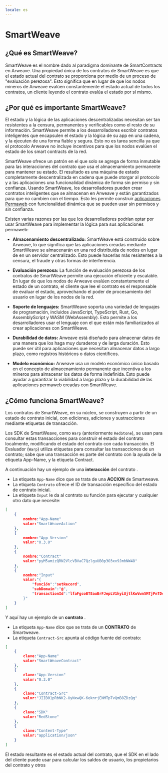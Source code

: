 ```yaml
---
locale: es
---
```

# SmartWeave

## ¿Qué es SmartWeave?

SmartWeave es el nombre dado al paradigma dominante de SmartContracts en Arweave. Una propiedad única de los contratos de SmartWeave es que el estado actual del contrato se proporciona por medio de un proceso de "evaluación perezosa". Esto significa que en lugar de que los nodos mineros de Arweave evalúen constantemente el estado actual de todos los contratos, un cliente leyendo el contrato evalúa el estado por sí mismo.

## ¿Por qué es importante SmartWeave?

El estado y la lógica de las aplicaciones descentralizadas necesitan ser tan resistentes a la censura, permanentes y verificables como el resto de su información. SmartWeave permite a los desarrolladores escribir contratos inteligentes que encapsulen el estado y la lógica de su app en una cadena, y la ejecuten de una forma fiable y segura. Esto no es tarea sencilla ya que el protocolo Arweave no incluye incentivos para que los nodos evalúen el estado de los smart contracts de la red.

SmartWeave ofrece un patrón en el que solo se agrega de forma inmutable para las interacciones del contrato que usa el almacenamiento permanente para mantener su estado. El resultado es una máquina de estado completamente descentralizada en cadena que puede otorgar al protocolo y a las aplicaciones una funcionalidad dinámica de forma sin permiso y sin confianza. Usando SmartWeave, los desarrolladores pueden crear contratos inteligentes que se almacenan en Arweave y están garantizados para que no cambien con el tiempo. Esto les permite construir [aplicaciones Permaweb](/conceptos/permaweb-apps) con funcionalidad dinámica que se pueden usar sin permisos y sin confianza.

Existen varias razones por las que los desarrolladores podrían optar por usar SmartWeave para implementar la lógica para sus aplicaciones permaweb:

- **Almacenamiento descentralizado:** SmartWeave está construido sobre Arweave, lo que significa que las aplicaciones creadas mediante SmartWeave se almacenarán en una red distribuida de nodos en lugar de en un servidor centralizado. Esto puede hacerlas más resistentes a la censura, el fraude y otras formas de interferencia.

- **Evaluación perezosa:** La función de evaluación perezosa de los contratos de SmartWeave permite una ejecución eficiente y escalable. En lugar de que los nodos de Arweave evalúen constantemente el estado de un contrato, el cliente que lee el contrato es el responsable de evaluar el estado, aprovechando el poder de procesamiento del usuario en lugar de los nodos de la red.

- **Soporte de lenguajes:** SmartWeave soporta una variedad de lenguajes de programación, incluidos JavaScript, TypeScript, Rust, Go, AssemblyScript y WASM (WebAssembly). Esto permite a los desarrolladores usar el lenguaje con el que están más familiarizados al crear aplicaciones con SmartWeave.

- **Durabilidad de datos:** Arweave está diseñado para almacenar datos de una manera que los haga muy duraderos y de larga duración. Esto puede ser útil para aplicaciones que necesitan almacenar datos a largo plazo, como registros históricos o datos científicos.

- **Modelo económico:** Arweave usa un modelo económico único basado en el concepto de almacenamiento permanente que incentiva a los mineros para almacenar los datos de forma indefinida. Esto puede ayudar a garantizar la viabilidad a largo plazo y la durabilidad de las aplicaciones permaweb creadas con SmartWeave.

## ¿Cómo funciona SmartWeave?

Los contratos de SmartWeave, en su núcleo, se construyen a partir de un estado de contrato inicial, con ediciones, adiciones y sustracciones mediante etiquetas de transacción.

Los SDK de SmartWeave, como `Warp` (anteriormente `RedStone`), se usan para consultar estas transacciones para construir el estado del contrato localmente, modificando el estado del contrato con cada transacción. El Evaluador (`Warp`) utiliza etiquetas para consultar las transacciones de un contrato; sabe que una transacción es parte del contrato con la ayuda de la etiqueta App-Name, y la etiqueta Contract.

A continuación hay un ejemplo de una **interacción** del contrato . 
- La etiqueta `App-Name` dice que se trata de una **ACCION** de Smartweave. 
- La etiqueta `Contrato` ofrece el ID de transacción específico del estado de contrato inicial. 
- La etiqueta `Input` le da al contrato su función para ejecutar y cualquier otro dato que necesite: 

```json
[
    {
        nombre:"App-Name"
        valor:"SmartWeaveAction"
    },
    {
        nombre:"App-Version"
        valor:"0.3.0"
    },
    {
        nombre:"Contract"
        valor:"pyM5amizQRN2VlcVBVaC7QzlguUB0p3O3xx9JmbNW48"
    },
    {
        nombre:"Input"
        valor:"{
            "función":"setRecord",
            "subDomain":"@",
            "transactionId":"lfaFgcoBT8auBrFJepLV1hyiUjtlKwVwn5MTjPnTDcs"
        }"
    }
]
```
Y aquí hay un ejemplo de un **contrato** . 
- La etiqueta `App-Name` dice que se trata de un **CONTRATO** de Smartweave.
- La etiqueta `Contract-Src` apunta al código fuente del contrato: 

```json
[
    {
        clave:"App-Name"
        valor:"SmartWeaveContract"
    },
    {
        clave:"App-Version"
        valor:"0.3.0"
    },
    {
        clave:"Contract-Src"
        valor:"JIIB01pRbNK2-UyNxwQK-6eknrjENMTpTvQmB8ZDzQg"
    },
    {
        clave:"SDK"
        valor:"RedStone"
    },
    {
        clave:"Content-Type"
        valor:"application/json"
    }
]
```

El estado resultante es el estado actual del contrato, que el SDK en el lado del cliente puede usar para calcular los saldos de usuario, los propietarios del contrato y otros